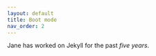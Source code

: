 ```yaml
---
layout: default
title: Boot mode
nav_order: 2
---
```


Jane has worked on Jekyll for the past *five years*.
